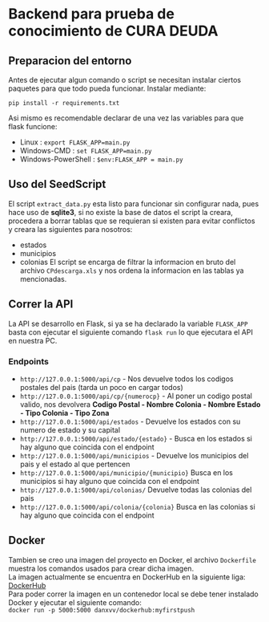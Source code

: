 # Backend para prueba de conocimiento de CURA DEUDA

## Preparacion del entorno

Antes de ejecutar algun comando o script se necesitan instalar ciertos paquetes para que todo pueda funcionar.
Instalar mediante:

`pip install -r requirements.txt`

Asi mismo es recomendable declarar de una vez las variables para que flask funcione:

* Linux : `export FLASK_APP=main.py`
* Windows-CMD : `set FLASK_APP=main.py`
* Windows-PowerShell : `$env:FLASK_APP = main.py`

## Uso del SeedScript

El script `extract_data.py` esta listo para funcionar sin configurar nada, pues hace uso de **sqlite3**, si no existe la base de datos el script la creara, procedera a borrar tablas que se requieran si existen para evitar conflictos y creara las siguientes para nosotros:
* estados
* municipios
* colonias
El script se encarga de filtrar la informacion en bruto del archivo `CPdescarga.xls` y nos ordena la informacion en las tablas ya mencionadas.

## Correr la API

La API se desarrollo en Flask, si ya se ha declarado la variable `FLASK_APP` basta con ejecutar el siguiente comando `flask run` lo que ejecutara el API en nuestra PC.

### Endpoints

* `http://127.0.0.1:5000/api/cp` - Nos devuelve todos los codigos postales del pais (tarda un poco en cargar todos)
* `http://127.0.0.1:5000/api/cp/{numerocp}` - Al poner un codigo postal valido, nos devolvera **Codigo Postal - Nombre Colonia - Nombre Estado - Tipo Colonia - Tipo Zona**
* `http://127.0.0.1:5000/api/estados` - Devuelve los estados con su numero de estado y su capital
* `http://127.0.0.1:5000/api/estado/{estado}` - Busca en los estados si hay alguno que coincida con el endpoint
* `http://127.0.0.1:5000/api/municipios` - Devuelve los municipios del pais y el estado al que pertencen
* `http://127.0.0.1:5000/api/municipio/{municipio}` Busca en los municipios si hay alguno que coincida con el endpoint
* `http://127.0.0.1:5000/api/colonias/` Devuelve todas las colonias del pais
* `http://127.0.0.1:5000/api/colonia/{colonia}` Busca en las colonias si hay alguno que coincida con el endpoint


## Docker

Tambien se creo una imagen del proyecto en Docker, el archivo `Dockerfile` muestra los comandos usados para crear dicha imagen.  
La imagen actualmente se encuentra en DockerHub en la siguiente liga: [DockerHub](https://hub.docker.com/r/danxvv/dockerhub/tags?page=1&ordering=last_updated)  
Para poder correr la imagen en un contenedor local se debe tener instalado Docker y ejecutar el siguiente comando:  
`docker run -p 5000:5000 danxvv/dockerhub:myfirstpush`
